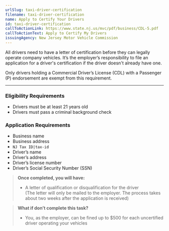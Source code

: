 ```yaml
---
urlSlug: taxi-driver-certification
filename: taxi-driver-certification
name: Apply to Certify Your Drivers
id: taxi-driver-certification
callToActionLink: https://www.state.nj.us/mvc/pdf/business/CDL-5.pdf
callToActionText: Apply to Certify My Drivers
issuingAgency: New Jersey Motor Vehicle Commission
---
```

All drivers need to have a letter of certification before they can legally operate company vehicles. It’s the employer’s responsibility to file an application for a driver's certification if the driver doesn't already have one.

Only drivers holding a Commercial Driver’s License (CDL) with a Passenger (P) endorsement are exempt from this requirement.


- - -

### Eligibility Requirements

* Drivers must be at least 21 years old
* Drivers must pass a criminal background check

### Application Requirements

* Business name
* Business address
*  `NJ Tax ID|tax-id` 
* Driver’s name
* Driver’s address
* Driver’s license number
* Driver’s Social Security Number (SSN)

> **Once completed, you will have:**
>
> * A letter of qualification or disqualification for the driver\
>   (The letter will only be mailed to the employer. The process takes about two weeks after the application is received)
>

> **What if don’t complete this task?**
>
> * You, as the employer, can be fined up to $500 for each uncertified driver operating your vehicles